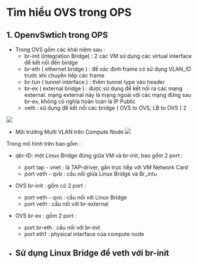 

# Tìm hiểu OVS trong OPS

## 1. OpenvSwtich trong OPS

- Trong OVS gồm các khái niệm sau :
	- br-init (integration Bridge)  : 2 các VM sử dụng các virtual interface để kết nối đến birdge
	- br-eth ( ethernet bridge ) : để xác định frame có sử dụng VLAN_ID trước khi chuyển tiếp các frame 
	- br-tun ( tunnel interface ) : thêm tunnel type vào header
	- br-ex ( external bridge ) : được sử dụng để kết nối ra các mạng external. mạng external này là mạng ngoài với các mạng đứng sau br-ex, không có nghĩa hoàn toàn là IP Public
	- veth : sử dụng để kết nối các bridge ( OVS to OVS, LB to OVS ) 2 

![](https://1.bp.blogspot.com/-1tZkvI1gGPY/VmViLpUnToI/AAAAAAAAWis/j4v0v3ZKlbI/s400/OVS.png)


- Môi trường Multi VLAN trên Compute Node
![](https://docs.openstack.org/neutron/queens/_images/under-the-hood-scenario-1-ovs-compute.png)

Trong mô hình trên bao gồm :
- qbr-ID: một Linux Bridge đứng giữa VM và br-init, bao gồm 2 port : 
	- port tap - vnet : là TAP-driver, gắn trực tiếp với VM Network Card
	- port veth -  qvb : cầu nối giữa Linux Bridge và Br_intu

- OVS br-init : gồm có 2 port :
	- port veth - qvo : cầu nối với Linux Bridge 
	- port veth : cầu nối với br-external

- OVS br-ex :  gồm 2 port :
	- port br-eth : cầu nối với br-init
	- port eth1 : physical interface của compute node

- Sử dụng Linux Bridge để veth với br-init
	- 
